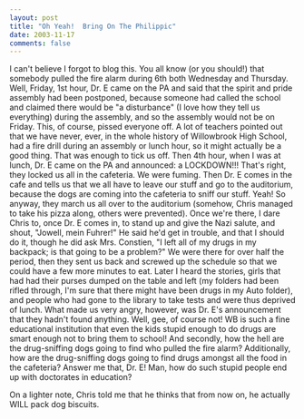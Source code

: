 ```yaml
---
layout: post
title: "Oh Yeah!  Bring On The Philippic"
date: 2003-11-17
comments: false
---
```

I can't believe I forgot to blog this. You all know (or you should!) that
somebody pulled the fire alarm during 6th both Wednesday and Thursday. Well,
Friday, 1st hour, Dr. E came on the PA and said that the spirit and pride
assembly had been postponed, because someone had called the school and claimed
there would be "a disturbance" (I love how they tell us everything) during the
assembly, and so the assembly would not be on Friday. This, of course, pissed
everyone off. A lot of teachers pointed out that we have never, ever, in the
whole history of Willowbrook High School, had a fire drill during an assembly
or lunch hour, so it might actually be a good thing. That was enough to tick
us off. Then 4th hour, when I was at lunch, Dr. E came on the PA and
announced: a LOCKDOWN!!! That's right, they locked us all in the cafeteria. We
were fuming. Then Dr. E comes in the cafe and tells us that we all have to
leave our stuff and go to the auditorium, because the dogs are coming into the
cafeteria to sniff our stuff. Yeah! So anyway, they march us all over to the
auditorium (somehow, Chris managed to take his pizza along, others were
prevented). Once we're there, I dare Chris to, once Dr. E comes in, to stand
up and give the Nazi salute, and shout, "Jowell, mein Fuhrer!" He said he'd
get in trouble, and that I should do it, though he did ask Mrs. Constien, "I
left all of my drugs in my backpack; is that going to be a problem?" We were
there for over half the period, then they sent us back and screwed up the
schedule so that we could have a few more minutes to eat. Later I heard the
stories, girls that had had their purses dumped on the table and left (my
folders had been rifled through, I'm sure that there might have been drugs in
my Auto folder), and people who had gone to the library to take tests and were
thus deprived of lunch. What made us very angry, however, was Dr. E's
announcement that they hadn't found anything. Well, gee, of course not! WB is
such a fine educational institution that even the kids stupid enough to do
drugs are smart enough not to bring them to school! And secondly, how the hell
are the drug-sniffing dogs going to find who pulled the fire alarm?
Additionally, how are the drug-sniffing dogs going to find drugs amongst all
the food in the cafeteria? Answer me that, Dr. E! Man, how do such stupid
people end up with doctorates in education?




On a lighter note, Chris told me that he thinks that from now on, he actually
WILL pack dog biscuits.
